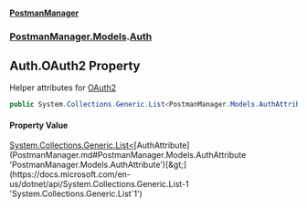 #### [PostmanManager](PostmanManager.md 'PostmanManager')
### [PostmanManager.Models](PostmanManager.md#PostmanManager.Models 'PostmanManager.Models').[Auth](PostmanManager.md#PostmanManager.Models.Auth 'PostmanManager.Models.Auth')

## Auth.OAuth2 Property

Helper attributes for [OAuth2](https://oauth.net/2/)

```csharp
public System.Collections.Generic.List<PostmanManager.Models.AuthAttribute> OAuth2 { get; set; }
```

#### Property Value
[System.Collections.Generic.List&lt;](https://docs.microsoft.com/en-us/dotnet/api/System.Collections.Generic.List-1 'System.Collections.Generic.List`1')[AuthAttribute](PostmanManager.md#PostmanManager.Models.AuthAttribute 'PostmanManager.Models.AuthAttribute')[&gt;](https://docs.microsoft.com/en-us/dotnet/api/System.Collections.Generic.List-1 'System.Collections.Generic.List`1')